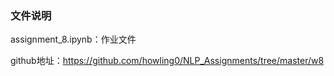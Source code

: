 ### 文件说明

assignment_8.ipynb：作业文件

github地址：<https://github.com/howling0/NLP_Assignments/tree/master/w8>

